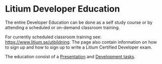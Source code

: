 # Litium Developer Education

The entire Developer Education can be done as a self study course or by attending a scheduled or on-demand classroom training.

For currently scheduled classroom training see: https://www.litium.se/utbildning. The page also contain information on how to sign up and how to sign up to write a Litium Certified Developer exam.

The education consist of a [Presentation](./Presentation) and [Development tasks](./Bookstore).